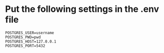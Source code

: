 # Put the following settings in the .env file
```
POSTGRES_USER=username
POSTGRES_PWD=pwd
POSTGRES_HOST=127.0.0.1
POSTGRES_PORT=5432
```


